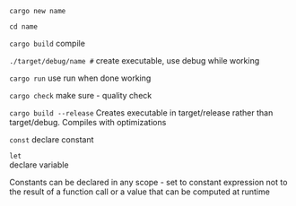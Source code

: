 
`cargo new name`

`cd name`

`cargo build` 
compile

`./target/debug/name #` 
create executable, use debug while working

`cargo run` 
use run when done working

`cargo check` 
make sure - quality check

`cargo build --release` 
Creates executable in target/release rather than target/debug. Compiles with optimizations

`const` 
declare constant

`let`   
declare variable

Constants can be declared in any scope - set to constant expression not to the result of a function call or a value that can be computed at runtime
      
      

